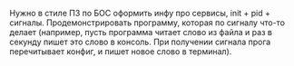 Нужно в стиле ПЗ по БОС оформить инфу про сервисы, init + pid + сигналы. Продемонстрировать программу, которая по сигналу что-то делает (например, пусть программа читает слово из файла и раз в секунду пишет это слово в консоль. При получении сигнала прога перечитывает конфиг, и пишет новое слово в терминал).